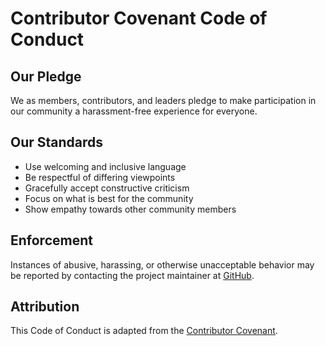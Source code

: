 # Contributor Covenant Code of Conduct

## Our Pledge

We as members, contributors, and leaders pledge to make participation in our community a harassment-free experience for
everyone.

## Our Standards

- Use welcoming and inclusive language
- Be respectful of differing viewpoints
- Gracefully accept constructive criticism
- Focus on what is best for the community
- Show empathy towards other community members

## Enforcement

Instances of abusive, harassing, or otherwise unacceptable behavior may be reported by contacting the project maintainer
at [GitHub](https://github.com/whoisjayd).

## Attribution

This Code of Conduct is adapted from the [Contributor Covenant](https://www.contributor-covenant.org/).
